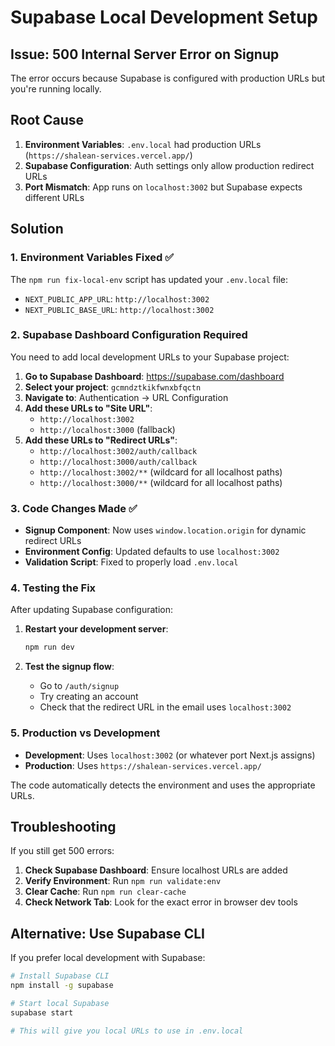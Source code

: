 # Supabase Local Development Setup

## Issue: 500 Internal Server Error on Signup

The error occurs because Supabase is configured with production URLs but you're running locally.

## Root Cause

1. **Environment Variables**: `.env.local` had production URLs (`https://shalean-services.vercel.app/`)
2. **Supabase Configuration**: Auth settings only allow production redirect URLs
3. **Port Mismatch**: App runs on `localhost:3002` but Supabase expects different URLs

## Solution

### 1. Environment Variables Fixed ✅

The `npm run fix-local-env` script has updated your `.env.local` file:
- `NEXT_PUBLIC_APP_URL`: `http://localhost:3002`
- `NEXT_PUBLIC_BASE_URL`: `http://localhost:3002`

### 2. Supabase Dashboard Configuration Required

You need to add local development URLs to your Supabase project:

1. **Go to Supabase Dashboard**: https://supabase.com/dashboard
2. **Select your project**: `gcmndztkikfwnxbfqctn`
3. **Navigate to**: Authentication → URL Configuration
4. **Add these URLs to "Site URL"**:
   - `http://localhost:3002`
   - `http://localhost:3000` (fallback)
5. **Add these URLs to "Redirect URLs"**:
   - `http://localhost:3002/auth/callback`
   - `http://localhost:3000/auth/callback`
   - `http://localhost:3002/**` (wildcard for all localhost paths)
   - `http://localhost:3000/**` (wildcard for all localhost paths)

### 3. Code Changes Made ✅

- **Signup Component**: Now uses `window.location.origin` for dynamic redirect URLs
- **Environment Config**: Updated defaults to use `localhost:3002`
- **Validation Script**: Fixed to properly load `.env.local`

### 4. Testing the Fix

After updating Supabase configuration:

1. **Restart your development server**:
   ```bash
   npm run dev
   ```

2. **Test the signup flow**:
   - Go to `/auth/signup`
   - Try creating an account
   - Check that the redirect URL in the email uses `localhost:3002`

### 5. Production vs Development

- **Development**: Uses `localhost:3002` (or whatever port Next.js assigns)
- **Production**: Uses `https://shalean-services.vercel.app/`

The code automatically detects the environment and uses the appropriate URLs.

## Troubleshooting

If you still get 500 errors:

1. **Check Supabase Dashboard**: Ensure localhost URLs are added
2. **Verify Environment**: Run `npm run validate:env`
3. **Clear Cache**: Run `npm run clear-cache`
4. **Check Network Tab**: Look for the exact error in browser dev tools

## Alternative: Use Supabase CLI

If you prefer local development with Supabase:

```bash
# Install Supabase CLI
npm install -g supabase

# Start local Supabase
supabase start

# This will give you local URLs to use in .env.local
```
